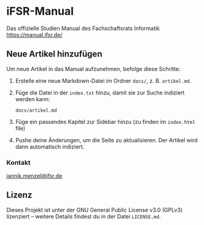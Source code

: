 # iFSR-Manual

Das offizielle Studien Manual des Fachschaftsrats Informatik https://manual.ifsr.de/

## Neue Artikel hinzufügen

Um neue Artikel in das Manual aufzunehmen, befolge diese Schritte:

1. Erstelle eine neue Markdown-Datei im Ordner `docs/`, z. B. `artikel.md`.

2. Füge die Datei in der `index.txt` hinzu, damit sie zur Suche indiziert werden kann:

   ```text
   docs/artikel.md
   ```

3. Füge ein passendes Kapitel zur Sidebar hinzu (zu finden im `index.html` file)

4. Pushe deine Änderungen, um die Seite zu aktualisieren. Der Artikel wird dann automatisch indiziert.

### Kontakt

jannik.menzel@ifsr.de

## Lizenz

Dieses Projekt ist unter der GNU General Public License v3.0 (GPLv3) lizenziert – weitere Details findest du in der Datei `LICENSE.md`.